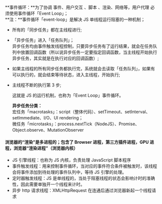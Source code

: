 ##

**事件循环：**为了协调 事件、用户交互 、脚本 、渲染、网络等，用户代理 必须使用事件循环「Event Loop」；  
**注：**事件循环「event-loop」是解决 JS 单线程运行阻塞的一种机制；

- 所有的「同步任务」都在主线程进行;

- 「异步任务」进入「任务队列」；  
   异步任务均由事件触发线程控制，只要异步任务有了运行结果，就会在任务队列中放置回调函数（所以说异步任务一定要指定回调函数，当主线程开始执行异步任务，其实就是在执行对应的回调函数）;

- 如果主线程的所有同步任务都执行完，系统就会去读取「任务队列」，如果有可以执行的，就会结束等待状态，进入主线程，开始执行;

- 主线程不断的执行第 3 步;

  这就是 JS 的运行机制，也称为「Event Loop」事件循环。

  **异步任务分类：**  
  宏任务「macrotasks」：script（整体代码）、setTimeout、setInterval、setImmediate、I/O、UI rendering；  
  微任务「microtasks」：process.nextTick（NodeJS）、Promise、Object.observe、MutationObserver

#### 浏览器的“渲染”是多进程的；包含了 Browser 进程，第三方插件进程，GPU 进程，浏览器“渲染进程”（浏览器内核）

- JS 引擎线程：也称为 JS 内核，负责处理 JavaScript 脚本程序
- 事件触发线程：用来控制事件循环，当对应的事件符合条件被触发时，该线程会将事件添加到待处理的事件队列中，等待 JS 引擎的处理。
- 定时器触发线程：JS 是单线程的，当处于阻塞线程的状态会影响计时的准确性，因此需要单独开一个线程来计时。
- 异步 http 请求线程：XMLHttpRequest 在连通后通过浏览器新起一个线程请求
